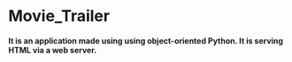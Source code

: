 # Movie_Trailer

#### It is an application made using using object-oriented Python. It is serving HTML via a web server.